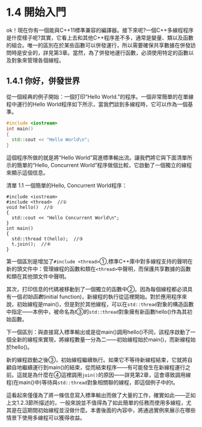 # 1.4 開始入門

ok！現在你有一個能與C++11標準兼容的編譯器。接下來呢?一個C++多線程程序是什麼樣子呢?其實，它看上去和其他C++程序差不多，通常是變量、類以及函數的組合。唯一的區別在於某些函數可以併發運行，所以需要確保共享數據在併發訪問時是安全的，詳見第3章。當然，為了併發地運行函數，必須使用特定的函數以及對象來管理各個線程。

## 1.4.1 你好，併發世界

從一個經典的例子開始：一個打印“Hello World.”的程序。一個非常簡單的在單線程中運行的Hello World程序如下所示，當我們談到多線程時，它可以作為一個基準。

```c++
#include <iostream>
int main()
{
  std::cout << "Hello World\n";
}
```

這個程序所做的就是將“Hello World”寫進標準輸出流。讓我們將它與下面清單所示的簡單的“Hello, Concurrent World”程序做個比較，它啟動了一個獨立的線程來顯示這個信息。

清單 1.1  一個簡單的Hello, Concurrent World程序：

```
#include <iostream>
#include <thread>  //①
void hello()  //②
{
  std::cout << "Hello Concurrent World\n";
}
int main()
{
  std::thread t(hello);  //③
  t.join();  //④
}
```

第一個區別是增加了`#include <thread>`①,標準C++庫中對多線程支持的聲明在新的頭文件中：管理線程的函數和類在`<thread>`中聲明，而保護共享數據的函數和類在其他頭文件中聲明。

其次，打印信息的代碼被移動到了一個獨立的函數中②。因為每個線程都必須具有一個*初始函數*(initial function)，新線程的執行從這裡開始。對於應用程序來說，初始線程是main()，但是對於其他線程，可以在`std::thread`對象的構造函數中指定——本例中，被命名為t③的`std::thread`對象擁有新函數hello()作為其初始函數。

下一個區別：與直接寫入標準輸出或是從main()調用hello()不同，該程序啟動了一個全新的線程來實現，將線程數量一分為二——初始線程始於main()，而新線程始於hello()。

新的線程啟動之後③，初始線程繼續執行。如果它不等待新線程結束，它就將自顧自地繼續運行到main()的結束，從而結束程序——有可能發生在新線程運行之前。這就是為什麼在④這裡調用`join()`的原因——詳見第2章，這會導致調用線程(在main()中)等待與`std::thread`對象相關聯的線程，即這個例子中的t。

這看起來僅僅為了將一條信息寫入標準輸出而做了大量的工作，確實如此——正如上文1.2.3節所描述的，一般來說並不值得為了如此簡單的任務而使用多線程，尤其是在這期間初始線程並沒做什麼。本書後面的內容中，將通過實例來展示在哪些情景下使用多線程可以獲得收益。